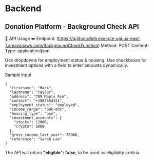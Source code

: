 # Backend 
## Donation Platform - Background Check API

📡 API Usage
➡️ Endpoint: (https://qj4tudodmb.execute-api.us-east-1.amazonaws.com/BackgroundCheckFunction)
Method: POST
Content-Type: application/json


Use dropdowns for employment status & housing.
Use checkboxes for investment options with a field to enter amounts dynamically.

Sample input 

``` 
{
  "firstname": "Mark",
  "lastname": "Taylor",
  "address": "789 Maple Ave",
  "contact": "+1987654321",
  "employment_status": "employed",
  "income_range": "60k-80k",
  "housing_type": "own",
  "investment_accounts": {
    "stocks": 12000,
    "crypto": 5000
  },
  "gross_income_last_year": 75000,
  "reference": "Sarah Lee"
}

```

The API will return **"eligible": false,** to be used as eligibility cretiria  